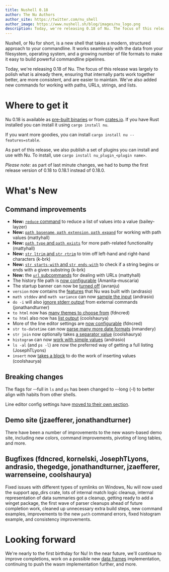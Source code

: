 ```yaml
---
title: Nushell 0.18
author: The Nu Authors
author_site: https://twitter.com/nu_shell
author_image: https://www.nushell.sh/blog/images/nu_logo.png
description: Today, we're releasing 0.18 of Nu. The focus of this release was largely to polish what is already there, ensuring that internally parts work together better, are more consistent, and are easier to maintain. We've also added new commands for working with paths, URLs, strings, and lists.
---
```


Nushell, or Nu for short, is a new shell that takes a modern, structured approach to your commandline. It works seamlessly with the data from your filesystem, operating system, and a growing number of file formats to make it easy to build powerful commandline pipelines.

Today, we're releasing 0.18 of Nu. The focus of this release was largely to polish what is already there, ensuring that internally parts work together better, are more consistent, and are easier to maintain. We've also added new commands for working with paths, URLs, strings, and lists.

# Where to get it

Nu 0.18 is available as [pre-built binaries](https://github.com/nushell/nushell/releases/tag/0.18.1) or from [crates.io](https://crates.io/crates/nu). If you have Rust installed you can install it using `cargo install nu`.

If you want more goodies, you can install `cargo install nu --features=stable`.

As part of this release, we also publish a set of plugins you can install and use with Nu. To install, use `cargo install nu_plugin_<plugin name>`.

_Please note:_ as part of last minute changes, we had to bump the first release version of 0.18 to 0.18.1 instead of 0.18.0.

# What's New

## Command improvements

- **New:** [`reduce` command](https://github.com/nushell/nushell/pull/2292) to reduce a list of values into a value (bailey-layzer)
- **New:** [`path basename`, `path extension`, `path expand`](https://github.com/nushell/nushell/pull/2255) for working with path values (mattyhall)
- **New:** [`path type` and `path exists`](https://github.com/nushell/nushell/pull/2264) for more path-related functionality (mattyhall)
- **New:** [`str ltrim` and `str rtrim`](https://github.com/nushell/nushell/pull/2262) to trim off left-hand and right-hand characters (k-brk)
- **New:** [`str starts-with` and `str ends-with`](https://github.com/nushell/nushell/pull/2269) to check if a string begins or ends with a given substring (k-brk)
- **New:** the [`url` subcommands](https://github.com/nushell/nushell/pull/2274) for dealing with URLs (mattyhall)
- The history file path is [now configurable](https://github.com/nushell/nushell/pull/2320) (Amanita-muscaria)
- The startup banner can now be [turned off](https://github.com/nushell/nushell/pull/2314) (avranju)
- `version` now contains the [features](https://github.com/nushell/nushell/pull/2333) that Nu was built with (andrasio)
- `math stddev` and `math variance` can now [sample the input](https://github.com/nushell/nushell/pull/2310) (andrasio)
- `do -i` will also [ignore stderr output](https://github.com/nushell/nushell/pull/2309) from external commands (jonathandturner)
- `to html` now has [many themes to choose from](https://github.com/nushell/nushell/pull/2308) (fdncred)
- `to html` also now has [list output](https://github.com/nushell/nushell/pull/2273) (coolshaurya)
- More of the line editor settings are [now configurable](https://github.com/nushell/nushell/pull/2238) (fdncred)
- `str to-datetime` can now [parse many more date formats](https://github.com/nushell/nushell/pull/2303) (nmandery)
- `str join` now optionally takes [a separator value](https://github.com/nushell/nushell/pull/2289) (coolshaurya)
- `histogram` can now [work with simple values](https://github.com/nushell/nushell/pull/2300) (andrasio)
- `ls -al` (and `ps -l`) are now the preferred way of getting a full listing (JosephTLyons)
- `insert` now [takes a block](https://github.com/nushell/nushell/pull/2265) to do the work of inserting values (coolshaurya)

## Breaking changes

The flags for --full in `ls` and `ps` has been changed to --long (-l) to better align with habits from other shells.

Line editor config settings have [moved to their own section](https://github.com/nushell/nushell/pull/2238).

## Demo site (jzaefferer, jonathandturner)

There have been a number of improvements to the new wasm-based demo site, including new colors, command improvements, pivoting of long tables, and more.

## Bugfixes (fdncred, kornelski, JosephTLyons, andrasio, thegedge, jonathandturner, jzaefferer, warrenseine, coolshaurya)

Fixed issues with different types of symlinks on Windows, Nu will now used the support app_dirs crate, lots of internal match logic cleanup, internal representation of data summaries got a cleanup, getting ready to add a winget package, the first wave of parser cleanups ahead of future completion work, cleaned up unnecessary extra build steps, new command examples, improvements to the new `path` command errors, fixed histogram example, and consistency improvements.

# Looking forward

We're nearly to the first birthday for Nu! In the near future, we'll continue to improve completions, work on a possible new [data frames](https://github.com/nushell/rfcs/pull/3) implementation, continuing to push the wasm implementation further, and more.
